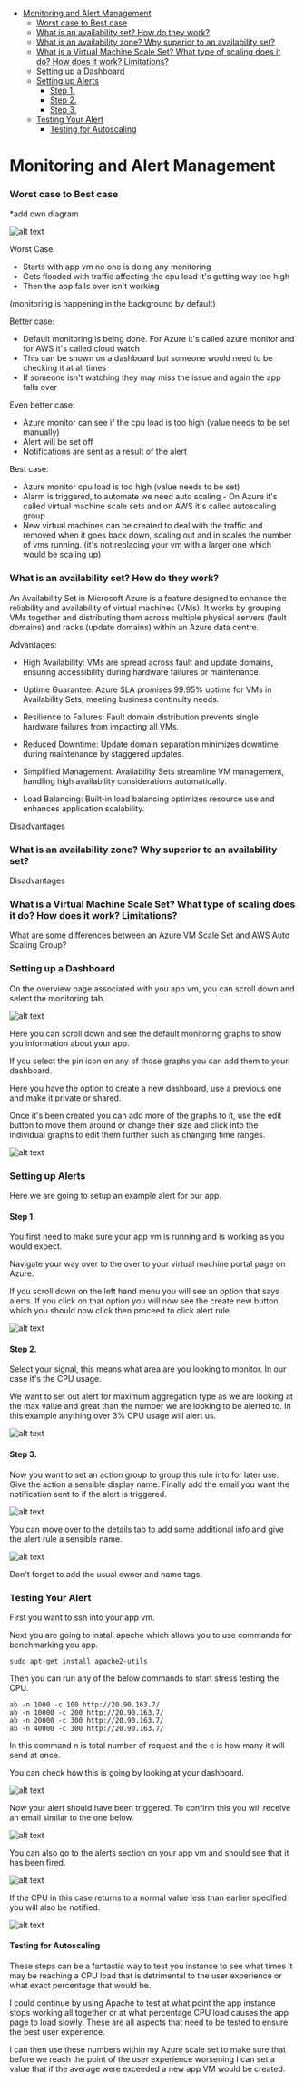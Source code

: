 - [Monitoring and Alert Management](#monitoring-and-alert-management)
    - [Worst case to Best case](#worst-case-to-best-case)
    - [What is an availability set? How do they work?](#what-is-an-availability-set-how-do-they-work)
    - [What is an availability zone? Why superior to an availability set?](#what-is-an-availability-zone-why-superior-to-an-availability-set)
    - [What is a Virtual Machine Scale Set? What type of scaling does it do? How does it work? Limitations?](#what-is-a-virtual-machine-scale-set-what-type-of-scaling-does-it-do-how-does-it-work-limitations)
    - [Setting up a Dashboard](#setting-up-a-dashboard)
    - [Setting up Alerts](#setting-up-alerts)
      - [Step 1.](#step-1)
      - [Step 2.](#step-2)
      - [Step 3.](#step-3)
    - [Testing Your Alert](#testing-your-alert)
      - [Testing for Autoscaling](#testing-for-autoscaling)

# Monitoring and Alert Management

### Worst case to Best case

*add own diagram

![alt text](Markdown_images/autoscaling-ramon.png)

Worst Case:

* Starts with app vm no one is doing any monitoring
* Gets flooded with traffic affecting the cpu load it's getting way too high
* Then the app falls over isn't working

(monitoring is happening in the background by default)

Better case:

* Default monitoring is being done. For Azure it's called azure monitor and for AWS it's called cloud watch
* This can be shown on a dashboard but someone would need to be checking it at all times
* If someone isn't watching they may miss the issue and again the app falls over


Even better case:

* Azure monitor can see if the cpu load is too high (value needs to be set manually)
* Alert will be set off
* Notifications are sent as a result of the alert


Best case:

* Azure monitor cpu load is too high (value needs to be set)
* Alarm is triggered, to automate we need auto scaling - On
Azure it's called virtual machine scale sets and on AWS it's called autoscaling group
* New virtual machines can be created to deal with the traffic and removed when it goes back down, scaling out and in scales the number of vms running. (it's not replacing your vm with a larger one which would be scaling up)

### What is an availability set? How do they work? 

An Availability Set in Microsoft Azure is a feature designed to enhance the reliability and availability of virtual machines (VMs). It works by grouping VMs together and distributing them across multiple physical servers (fault domains) and racks (update domains) within an Azure data centre.

Advantages:

* High Availability: VMs are spread across fault and update domains, ensuring accessibility during hardware failures or maintenance.
  
* Uptime Guarantee: Azure SLA promises 99.95% uptime for VMs in Availability Sets, meeting business continuity needs.
  
* Resilience to Failures: Fault domain distribution prevents single hardware failures from impacting all VMs.
  
* Reduced Downtime: Update domain separation minimizes downtime during maintenance by staggered updates.
  
* Simplified Management: Availability Sets streamline VM management, handling high availability considerations automatically.
  
* Load Balancing: Built-in load balancing optimizes resource use and enhances application scalability.
  

Disadvantages

### What is an availability zone? Why superior to an availability set? 

Disadvantages

### What is a Virtual Machine Scale Set? What type of scaling does it do? How does it work? Limitations? 

What are some differences between an Azure VM Scale Set and AWS Auto Scaling Group? 

### Setting up a Dashboard

On the overview page associated with you app vm, you can scroll down and select the monitoring tab.

![alt text](Markdown_images/monitor-tab.PNG)

Here you can scroll down and see the default monitoring graphs to show you information about your app.

If you select the pin icon on any of those graphs you can add them to your dashboard.

Here you have the option to create a new dashboard, use a previous one and make it private or shared.

Once it's been created you can add more of the graphs to it, use the edit button to move them around or change their size and click into the individual graphs to edit them further such as changing time ranges.

![alt text](Markdown_images/dhasboard.PNG)

### Setting up Alerts

Here we are going to setup an example alert for our app.

#### Step 1.

You first need to make sure your app vm is running and is working as you would expect.

Navigate your way over to the over to your virtual machine portal page on Azure.

If you scroll down on the left hand menu you will see an option that says alerts. If you click on that option you will now see the create new button which you should now click then proceed to click alert rule.

![alt text](Markdown_images/alert-option-create.PNG)

#### Step 2.

Select your signal, this means what area are you looking to monitor. In our case it's the CPU usage.

We want to set out alert for maximum aggregation type as we are looking at the max value and great than the number we are looking to be alerted to. In this example anything over 3% CPU usage will alert us.

![alt text](Markdown_images/alert-set.PNG)

#### Step 3.

Now you want to set an action group to group this rule into for later use. Give the action a sensible display name. Finally add the email you want the notification sent to if the alert is triggered.

![alt text](Markdown_images/action-cpu.PNG)

You can move over to the details tab to add some additional info and give the alert rule a sensible name.

![alt text](Markdown_images/addit-details.PNG)

Don't forget to add the usual owner and name tags.

### Testing Your Alert

First you want to ssh into your app vm.

Next you are going to install apache which allows you to use commands for benchmarking you app.

```
sudo apt-get install apache2-utils
```

Then you can run any of the below commands to start stress testing the CPU.

```
ab -n 1000 -c 100 http://20.90.163.7/
ab -n 10000 -c 200 http://20.90.163.7/
ab -n 20000 -c 300 http://20.90.163.7/
ab -n 40000 -c 300 http://20.90.163.7/
```
In this command n is total number of request and the c is how many it will send at once.

You can check how this is going by looking at your dashboard.

![alt text](Markdown_images/cpu-load.png)

Now your alert should have been triggered. To confirm this you will receive an email similar to the one below.

![alt text](Markdown_images/email-alert.PNG)

You can also go to the alerts section on your app vm and should see that it has been fired.

![alt text](Markdown_images/alert-fired.PNG)

If the CPU in this case returns to a normal value less than earlier specified you will also be notified.

![alt text](Markdown_images/alert-resolved.PNG)

#### Testing for Autoscaling

These steps can be a fantastic way to test you instance to see what times it may be reaching a CPU load that is detrimental to the user experience or what exact percentage that would be.

I could continue by using Apache to test at what point the app instance stops working all together or at what percentage CPU load causes the app page to load slowly. These are all aspects that need to be tested to ensure the best user experience.

I can then use these numbers within my Azure scale set to make sure that before we reach the point of the user experience worsening I can set a value that if the average were exceeded a new app VM would be created.




